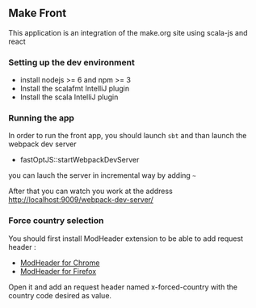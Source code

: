 ## Make Front

This application is an integration of the make.org site using scala-js and react
 
### Setting up the dev environment
 *  install nodejs >= 6 and npm >= 3
 *  Install the scalafmt IntelliJ plugin
 *  Install the scala IntelliJ plugin
  
### Running the app
  
  In order to run the front app, you should launch `sbt` 
  and than launch the webpack dev server
  
  * fastOptJS::startWebpackDevServer 

you can lauch the server in incremental way by adding `~`

After that you can watch you work at the address [http://localhost:9009/webpack-dev-server/](http://localhost:9009/webpack-dev-server/)

### Force country selection

You should first install ModHeader extension to be able to add request header :

 - [ModHeader for Chrome](https://chrome.google.com/webstore/detail/modheader/idgpnmonknjnojddfkpgkljpfnnfcklj)
 - [ModHeader for Firefox](https://addons.mozilla.org/en-US/firefox/addon/modheader-firefox/)

Open it and add an request header named x-forced-country with the country code desired as value.
